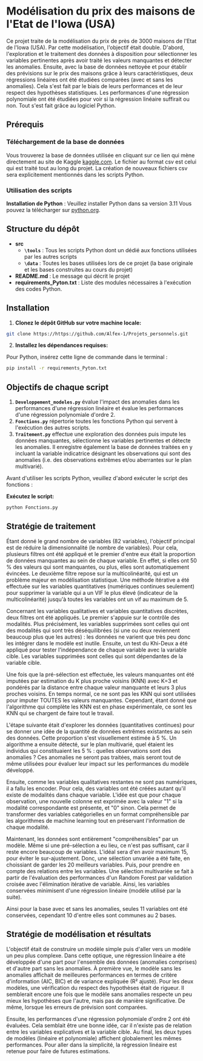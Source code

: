# Modélisation du prix des maisons de l'Etat de l'Iowa (USA)

Ce projet traite de la modélisation du prix de près de 3000 maisons de l'Etat de l'Iowa (USA). Par cette modélisation, l'objectif était double.
D'abord, l'exploration et le traitement des données à disposition pour sélectionner les variables pertinentes après avoir traité les valeurs manquantes et détecter les anomalies.
Ensuite, avec la base de données nettoyée et pour établir des prévisions sur le prix des maisons grâce à leurs caractéristiques, deux régressions linéaires ont été étudiées comparées (avec et sans les anomalies). Cela s'est fait par le biais de leurs performances et de leur respect des hypothèses statistiques.
Les performances d'une régression polynomiale ont été étudiées pour voir si la régression linéaire suffirait ou non.
Tout s'est fait grâce au logiciel Python.

## Prérequis

### Téléchargement de la base de données

Vous trouverez la base de données utilisée en cliquant sur ce lien qui mène directement au site de Kaggle [kaggle.com](https://www.kaggle.com/datasets/marcopale/housing/data). Le fichier au format csv est celui qui est traité tout au long du projet. La création de nouveaux fichiers csv sera explicitement mentionnés dans les scripts Python.

### Utilisation des scripts

**Installation de Python** : Veuillez installer Python dans sa version 3.11 Vous pouvez la télécharger  sur [python.org](https://www.python.org/).
   
## Structure du dépôt 
   
- __src__      
    - **`\tools`** : Tous les scripts Python dont un dédié aux fonctions utilisées par les autres scripts
    - **`\data`** : Toutes les bases utilisées lors de ce projet (la base originale et les bases construites au cours du projet)
- __README.md__ : Le message qui décrit le projet         
- __requirements_Pyton.txt__ : Liste des modules nécessaires à l'exécution des codes Python.      

## Installation

1. **Clonez le dépôt GitHub sur votre machine locale:** 
```bash
git clone https://https://github.com/Alfex-1/Projets_personnels.git
```

2. **Installez les dépendances requises:**

Pour Python, insérez cette ligne de commande dans le terminal :
```bash
pip install -r requirements_Pyton.txt
```

## Objectifs de chaque script

1. **`Developpement_modeles.py`** évalue l'impact des anomalies dans les performances d'une régression linéaire et évalue les performances d'une régression polynomiale d'ordre 2.
2. **`Fonctions.py`** répertorie toutes les fonctions Python qui servent à l'exécution des autres scripts.
3. **`Traitement.py`** effectue une exploration des données puis impute les données manquantes, sélectionne les variables pertinentes et détecte les anomalies. Il enregistre également la base de données traitées en y incluant la variable indicatrice désignant les observations qui sont des anomalies (i.e. des observations extrêmes et/ou aberrantes sur le plan multivarié).

Avant d'utiliser les scripts Python, veuillez d'abord exécuter le script des fonctions :

**Exécutez le script:** 
```bash
python Fonctions.py  
```

## Stratégie de traitement

Étant donné le grand nombre de variables (82 variables), l'objectif principal est de réduire la dimensionnalité (le nombre de variables). Pour cela, plusieurs filtres ont été appliqué et le premier d'entre eux était la proportion de données manquantes au sein de chaque variable. En effet, si elles ont 50 % des valeurs qui sont manquantes, ou plus, elles sont automatiquement évincées.
Le deuxième filtre repose sur la multicolinéarité, qui est un problème majeur en modélisation statistique. Une méthode itérative a été effectuée sur les variables quantitatives (numériques continues seulement) pour supprimer la variable qui a un VIF le plus élevé (indicateur de la multicolinéarité) jusqu'à toutes les variables ont un vif au maximum de 5.

Concernant les variables qualitatives et variables quantitatives discrètes, deux filtres ont été appliqués. Le premier s'appuie sur le contrôle des modalités. Plus précisément, les variables supprimées sont celles qui ont des modalités qui sont très déséquilibrées (si une ou deux reviennent beaucoup plus que les autres) : les données ne varient que très peu donc les intégrer dans le modèle est inutile. Ensuite, un test du Khi-Deux a été appliqué pour tester l'indépendance de chaque variable avec la variable cible. Les variables supprimées sont celles qui sont dépendantes de la variable cible.

Une fois que la pré-sélection est effectuée, les valeurs manquantes ont été imputées par estimation du K plus proche voisins (KNN) avec K=3 et pondérés par la distance entre chaque valeur manquante et leurs 3 plus proches voisins. En temps normal, ce ne sont pas les KNN qui sont utilisées pour imputer TOUTES les valeurs manquantes. Cependant, étant donné que l'algorithme qui complète les KNN est en phase expérimentale, ce sont les KNN qui se chargent de faire tout le travail.

L'étape suivante était d'explorer les données (quantitatives continues) pour se donner une idée de la quantité de données extrêmes existantes au sein des données. Cette proportion s'est visuellement estimée à 5 %. Un algorithme a ensuite détecté, sur le plan multivarié, quel étaient les individus qui constituaient les 5 % : quelles observations sont des anomalies ?
Ces anomalies ne seront pas traitées, mais seront tout de même utilisées pour évaluer leur impact sur les performances du modèle développé.

Ensuite, comme les variables qualitatives restantes ne sont pas numériques, il a fallu les encoder. Pour cela, des variables ont été créées autant qu'il existe de modalités dans chaque variable. L'idée est que pour chaque observation, une nouvelle colonne est exprimée avec la valeur "1" si la modalité correspondante est présente, et "0" sinon. Cela permet de transformer des variables catégorielles en un format compréhensible par les algorithmes de machine learning tout en préservant l'information de chaque modalité.

Maintenant, les données sont entièrement "compréhensibles" par un modèle. Même si une pré-sélection a eu lieu, ce n'est pas suffisant, car il reste encore beaucoup de variables. L'idéal sera d'en avoir maximum 15, pour éviter le sur-ajustement. Donc, une sélection unvariée a été faite, en choissiant de garder les 20 meilleurs variables. Puis, pour prendre en compte des relations entre les variables. Une sélection multivariée se fait à partir de l'évaluation des performances d'un Random Forest par validation croisée avec l'élimination itérative de variable. Ainsi, les variables conservées minimisent d'une régression linéaire (modèle utilisé par la suite).

Ainsi pour la base avec et sans les anomalies, seules 11 variables ont été conservées, cependant 10 d'entre elles sont communes au 2 bases.

## Stratégie de modélisation et résultats

L'objectif était de construire un modèle simple puis d'aller vers un modèle un peu plus complexe. Dans cette optique, une régression linéaire a été développée d'une part pour l'ensemble des données (anomalies comprises) et d'autre part sans les anomalies. À première vue, le modèle sans les anomalies affichait de meilleures performances en termes de critère d'information (AIC, BIC) et de variance expliquée (R² ajusté). Pour les deux modèles, une vérification du respect des hypothèses était de rigueur. Il semblerait encore une fois que le modèle sans anomalies respecte un peu mieux les hypothèses que l'autre, mais pas de manière significative. De même, lorsque les erreurs de prévision sont comparées.

Ensuite, les performances d'une régression polynomiale d'ordre 2 ont été évaluées. Cela semblait être une bonne idée, car il n'existe pas de relation entre les variables explicatives et la variable cible. Au final, les deux types de modèles (linéaire et polynomiale) affichent globalement les mêmes performances. Pour aller dans la simplicité, la régression linéaire est retenue pour faire de futures estimations.